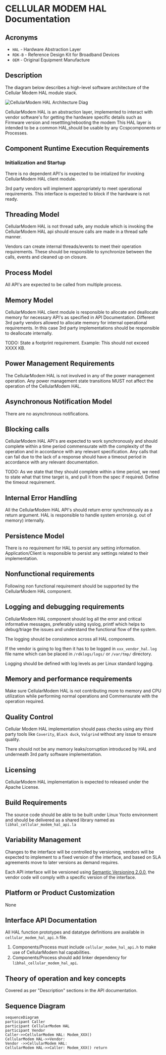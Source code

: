 # CELLULAR MODEM HAL Documentation

## Acronyms

- `HAL` \- Hardware Abstraction Layer
- `RDK-B` \- Reference Design Kit for Broadband Devices
- `OEM` \- Original Equipment Manufacture

## Description
The diagram below describes a high-level software architecture of the Cellular Modem HAL module stack. 

![CellularModem HAL Architecture Diag](images/CellularModem_HAL_Architecture.png)

CellularModem HAL is an abstraction layer, implemented to interact with vendor software's for getting the hardware specific details such as Firmware version and resettting/rebooting the modem
This HAL layer is intended to be a common HAL,should be usable by any Ccspcomponents or Processes.

## Component Runtime Execution Requirements

### Initialization and Startup

There is no dependent API's is expected to be intialized for invoking CellularModem HAL client module.

3rd party vendors will implement appropriately to meet operational requirements. This interface is expected to block if the hardware is not ready.

## Threading Model

CellularModem HAL is not thread safe, any module which is invoking the CellularModem HAL api should ensure calls are made in a thread safe manner.

Vendors can create internal threads/events to meet their operation requirements.  These should be responsible to synchronize between the calls, events and cleaned up on closure.

## Process Model

All API's are expected to be called from multiple process.

## Memory Model

CellularModem HAL client module is responsible to allocate and deallocate memory for necessary API's as specified in API Documentation.
Different 3rd party vendors allowed to allocate memory for internal operational requirements. In this case 3rd party implementations should be responsible to deallocate internally.

TODO:
State a footprint requirement. Example: This should not exceed XXXX KB.

## Power Management Requirements

The CellularModem HAL is not involved in any of the power management operation.
Any power management state transitions MUST not affect the operation of the CellularModem HAL. 

## Asynchronous Notification Model

There are no asynchronous notifications.

## Blocking calls

CellularModem HAL API's are expected to work synchronously and should complete within a time period commensurate with the complexity of the operation and in accordance with any relevant specification. 
Any calls that can fail due to the lack of a response should have a timeout period in accordance with any relevant documentation.

TODO:
As we state that they should complete within a time period, we need to state what that time target is, and pull it from the spec if required. Define the timeout requirement.

## Internal Error Handling

All the CellularModem HAL API's should return error synchronously as a return argument. HAL is responsible to handle system errors(e.g. out of memory) internally.

## Persistence Model

There is no requirement for HAL to persist any setting information. Application/Client is responsible to persist any settings related to their implementation.

## Nonfunctional requirements

Following non functional requirement should be supported by the CellularModem HAL component.

## Logging and debugging requirements

CellularModem HAL component should log all the error and critical informative messages, preferably using syslog, printf which helps to debug/triage the issues and understand the functional flow of the system.

The logging should be consistence across all HAL components.

If the vendor is going to log then it has to be logged in `xxx_vendor_hal.log` file name which can be placed in `/rdklogs/logs/` or `/var/tmp/` directory.

Logging should be defined with log levels as per Linux standard logging.

## Memory and performance requirements

Make sure CellularModem HAL is not contributing more to memory and CPU utilization while performing normal operations and Commensurate with the operation required.

## Quality Control

Cellular Modem HAL implementation should pass checks using any third party tools like `Coverity`, `Black duck`, `Valgrind` without any issue to ensure quality.

There should not be any memory leaks/corruption introduced by HAL and underneath 3rd party software implementation.


## Licensing

CellularModem HAL implementation is expected to released under the Apache License. 

## Build Requirements

The source code should be able to be built under Linux Yocto environment and should be delivered as a shared library named as `libhal_cellular_modem_hal_api.la`
  
## Variability Management

Changes to the interface will be controlled by versioning, vendors will be expected to implement to a fixed version of the interface, and based on SLA agreements move to later versions as demand requires.

Each API interface will be versioned using [Semantic Versioning 2.0.0](https://semver.org/), the vendor code will comply with a specific version of the interface.

## Platform or Product Customization

None

## Interface API Documentation

All HAL function prototypes and datatype definitions are available in `cellular_modem_hal_api.h` file.
    
1.   Components/Process must include `cellular_modem_hal_api.h` to make 
     use of CellularModem hal capabilities.
2.   Components/Process should add linker dependency for\
     `libhal_cellular_modem_hal_api`.

## Theory of operation and key concepts

Covered as per "Description" sections in the API documentation.

## Sequence Diagram

```mermaid
sequenceDiagram
participant Caller
participant CellularModem HAL
participant Vendor
Caller->>CellularModem HAL: Modem_XXX()
CellularModem HAL->>Vendor: 
Vendor ->>CellularModem HAL: 
CellularModem HAL->>Caller: Modem_XXX() return
```
